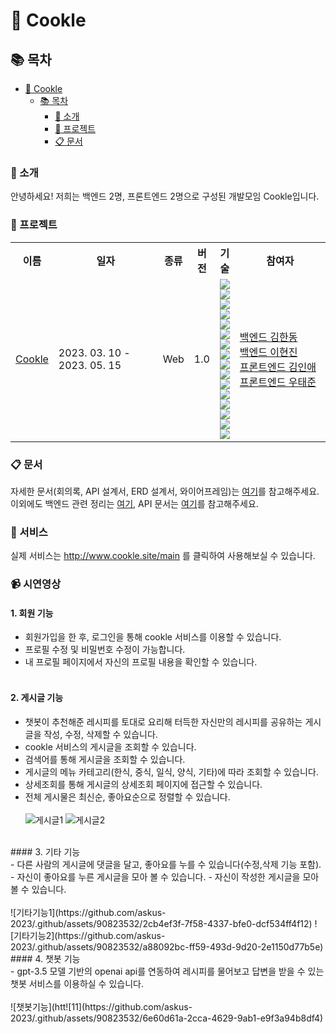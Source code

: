 # :cookie: Cookle

## :books: 목차

- [:cookie: Cookle](#cookie-Cookle)
  - [:books: 목차](#books-목차)
    - [:tada: 소개](#tada-소개)
    - [:rocket: 프로젝트](#rocket-프로젝트)
    - [:clipboard: 문서](#clipboard-문서)

### :tada: 소개

안녕하세요! 저희는 백엔드 2명, 프론트엔드 2명으로 구성된 개발모임 Cookle입니다.

### :rocket: 프로젝트

<table>
    <tr>
        <th> 이름 </th>
        <th> 일자 </th>
        <th> 종류 </th>
        <th> 버전 </th>
        <th> 기술 </th>
        <th> 참여자 </th>
    </tr>
    <tr>
        <td> <a href=""> Cookle </a> </td>
        <td width="170px"> 2023. 03. 10 - </br>2023. 05. 15 </td>
        <td> Web </td>
        <td> 1.0 </td>
        <td>
        <img src="https://img.shields.io/badge/Java-444444?style=for-the-badge&logo=Java&logoColor=yellow">
        <img src="https://img.shields.io/badge/Spring Boot-444444?style=for-the-badge&logo=Spring Boot&logoColor=#6DB33F">
        <img src="https://img.shields.io/badge/Spring Data Jpa-444444?style=for-the-badge&logo=Spring&logoColor=#6DB33F">
        <img src="https://img.shields.io/badge/Spring Security-444444?style=for-the-badge&logo=Spring Security&logoColor=#6DB33F">
        <img src="https://img.shields.io/badge/querydsl-444444?style=for-the-badge&logo=querydsl&logoColor=#6DB33F">
        <img src="https://img.shields.io/badge/MySQL-444444?style=for-the-badge&logo=MySQL&logoColor=##4479A1">
        <img src="https://img.shields.io/badge/Amazon S3-444444?style=for-the-badge&logo=Amazon S3&logoColor=#569A31">
        <img src="https://img.shields.io/badge/Amazon EC2-444444?style=for-the-badge&logo=Amazon EC2&logoColor=#FF9900">
        <img src="https://img.shields.io/badge/Amazon CodeDeploy-444444?style=for-the-badge&logo=Amazon CodeDeploy&logoColor=##2088FF">
        <img src="https://img.shields.io/badge/GitHub Actions-444444?style=for-the-badge&logo=GitHub Actions&logoColor=##2088FF">
        <img src="https://img.shields.io/badge/Redis-444444?style=for-the-badge&logo=redis&logoColor=##2088FF">
        <img src="https://img.shields.io/badge/openai-444444?style=for-the-badge&logo=openai&logoColor=#412991">
        <br />
        <img src="https://img.shields.io/badge/react-%2320232a.svg?style=for-the-badge&logo=react&logoColor=%2361DAFB">
        <img src="https://img.shields.io/badge/-React%20Query-FF4154?style=for-the-badge&logo=react%20query&logoColor=white">
        <img src="https://img.shields.io/badge/vite-%23646CFF.svg?style=for-the-badge&logo=vite&logoColor=white">
        <img src="https://img.shields.io/badge/ESLint-4B3263?style=for-the-badge&logo=eslint&logoColor=white">
        </td>
        <td width="150px">
            <a href="https://github.com/1Bronze"> 백엔드 김한동 </a> </br>
            <a href="https://github.com/hgene0929"> 백엔드 이현진 </a> </br>
            <a href="https://github.com/dlsdo1101"> 프론트엔드 김인애 </a> </br>
            <a href="https://github.com/t-junne"> 프론트엔드 우태준 </a> </br>
        </td>
    </tr>     
</table>

### :clipboard: 문서

자세한 문서(회의록, API 설계서, ERD 설계서, 와이어프레임)는 [여기](https://hgene.notion.site/cookle-dc4b81479b0e4012a58c8ae8158e878c)를 참고해주세요.<br>
이외에도 백엔드 관련 정리는 [여기](https://github.com/askus-2023/cookle_backend#readme), API 문서는 [여기](http://13.124.76.165:8080/swagger-ui/index.html#/)를 참고해주세요.

### 🙂 서비스

실제 서비스는 http://www.cookle.site/main 를 클릭하여 사용해보실 수 있습니다.

### 📹 시연영상

#### 1. 회원 기능<br>
- 회원가입을 한 후, 로그인을 통해 cookle 서비스를 이용할 수 있습니다.
- 프로필 수정 및 비밀번호 수정이 가능합니다.
- 내 프로필 페이지에서 자신의 프로필 내용을 확인할 수 있습니다.<br><br>

#### 2. 게시글 기능<br>
- 챗봇이 추천해준 레시피를 토대로 요리해 터득한 자신만의 레시피를 공유하는 게시글을 작성, 수정, 삭제할 수 있습니다.
- cookle 서비스의 게시글을 조회할 수 있습니다.
- 검색어를 통해 게시글을 조회할 수 있습니다.
- 게시글의 메뉴 카테고리(한식, 중식, 일식, 양식, 기타)에 따라 조회할 수 있습니다.
- 상세조회를 통해 게시글의 상세조회 페이지에 접근할 수 있습니다.
- 전체 게시물은 최신순, 좋아요순으로 정렬할 수 있습니다.<br><br>
![게시글1](https://github.com/askus-2023/.github/assets/90823532/8e35fb73-06c8-4d39-b862-5428404bedd2)
![게시글2](https://github.com/askus-2023/.github/assets/90823532/ef01ea33-134e-4562-b75d-7df5d3ad9815)

<br>
#### 3. 기타 기능<br>
- 다른 사람의 게시글에 댓글을 달고, 좋아요를 누를 수 있습니다(수정,삭제 기능 포함).
- 자신이 좋아요를 누른 게시글을 모아 볼 수 있습니다.
- 자신이 작성한 게시글을 모아 볼 수 있습니다.<br><br>
![기타기능1](https://github.com/askus-2023/.github/assets/90823532/2cb4ef3f-7f58-4337-bfe0-dcf534ff4f12)
![기타기능2](https://github.com/askus-2023/.github/assets/90823532/a88092bc-ff59-493d-9d20-2e1150d77b5e)

<br>
#### 4. 챗봇 기능<br>
- gpt-3.5 모델 기반의 openai api를 연동하여 레시피를 물어보고 답변을 받을 수 있는 챗봇 서비스를 이용하실 수 있습니다.<br><br>
![챗봇기능](htt![11](https://github.com/askus-2023/.github/assets/90823532/6e60d61a-2cca-4629-9ab1-e9f3a94b8df4)

